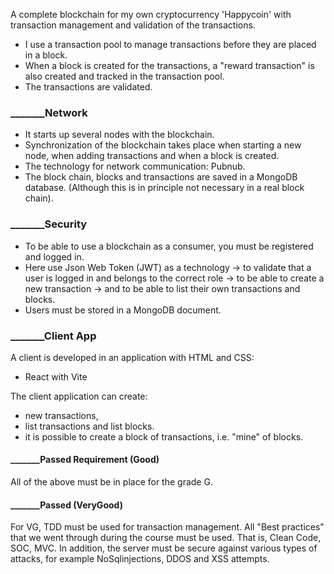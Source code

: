 

A complete blockchain for my own cryptocurrency 'Happycoin' with transaction management and validation of the transactions.
 - I use a transaction pool to manage transactions before they are placed in a block.
 - When a block is created for the transactions, a "reward transaction" is also created and tracked in the transaction pool.    
 - The transactions are validated.
###  _______Network
- It starts up several nodes with the blockchain. 
- Synchronization of the blockchain takes place when starting a new node, when adding transactions and when a block is created.
- The technology for network communication: Pubnub.
- The block chain, blocks and transactions are saved in a MongoDB database. (Although this is in principle not necessary in a real block chain).
### _______Security
- To be able to use a blockchain as a consumer, you must be registered and logged in.
- Here  use Json Web Token (JWT) as a technology
  -> to validate that a user is logged in and belongs to the correct role 
   -> to be able to create a new transaction 
   -> and to be able to list their own transactions and blocks. 
- Users must be stored in a MongoDB document.
### _______Client App
A client is developed in an application with HTML and CSS:
- React with Vite

The client application can create:
- new transactions,
- list transactions  and list blocks.
- it is possible to create a block of transactions, i.e. "mine" of blocks.

#### _______Passed Requirement (Good)
All of the above must be in place for the grade G.
#### _______Passed (VeryGood)
For VG, TDD must be used for transaction management. All "Best practices" that we went through during the course must be used. That is, Clean Code, SOC, MVC.
In addition, the server must be secure against various types of attacks, for example NoSqlinjections, DDOS and XSS attempts.
